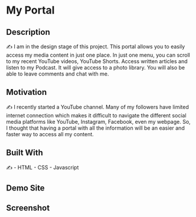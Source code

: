 # My Portal
## Description
:writing_hand: I am in the design stage of this project. 
This portal allows you to easily access my media content in just one place. In just one menu, you can scroll to my recent YouTube videos, YouTube Shorts. Access written articles and listen to my Podcast. 
It will give access to a photo library. You will also be able to leave comments and chat with me. 

## Motivation
:writing_hand: I recently started a YouTube channel. Many of my followers have limited internet connection which makes it difficult to navigate the different social media platforms like YouTube, Instagram, Facebook, even my webpage. So, I thought that having a portal with all the information will be an easier and faster way to access all my content.  

## Built With
:writing_hand: - HTML - CSS - Javascript
## Demo Site
## Screenshot
